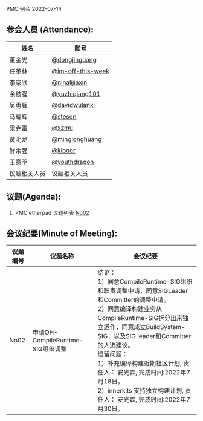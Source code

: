 PMC 例会 2022-07-14

## 参会人员 (Attendance): 

| 姓名     | 账号                                       |
| ------ | ---------------------------------------- |
| 董金光    | [@dongjinguang](https://gitee.com/dongjinguang) |
| 任革林    | [@im-off-this-week](https://gitee.com/im-off-this-week) |
| 李家欣    | [@ninalijiaxin](https://gitee.com/ninalijiaxin) |
| 余枝强    | [@yuzhiqiang101](https://gitee.com/yuzhiqiang101) |
| 吴勇辉    | [@davidwulanxi](https://gitee.com/davidwulanxi) |
| 马耀辉    | [@stesen](https://gitee.com/stesen)      |
| 梁克雷    | [@xzmu](https://gitee.com/xzmu)          |
| 黄明龙    | [@minglonghuang](https://gitee.com/minglonghuang) |
| 鲜余强    | [@klooer](https://gitee.com/klooer)      |
| 王意明    | [@youthdragon](https://gitee.com/youthdragon) |
| 议题相关人员 | 议题相关人员                                   |

## 议题(Agenda):

1. PMC etherpad 议题列表 [No02](https://gitee.com/link?target=https%3A%2F%2Fetherpad.openharmony.cn%2Fp%2Fpmc)

## 会议纪要(Minute of Meeting):

| 议题编号 | 议题名称                        | 会议纪要                                     |
| ---- | --------------------------- | ---------------------------------------- |
| No02 | 申请OH-CompileRuntime-SIG组织调整 | 结论：<br>  1）同意CompileRuntime-SIG组织和职责调整申请，同意SIGLeader和Committer的调整申请。 <br> 2）同意编译构建业务从CompileRuntime-SIG拆分出来独立运作，同意成立BuildSystem-SIG，以及SIG leader和Committer的人选建议。<br>遗留问题：<br>1）补充编译构建近期社区计划, 责任人： 安光霖, 完成时间:2022年7月18日。<br>2）innerkits 支持独立构建计划, 责任人： 安光霖, 完成时间:2022年7月30日。<br> |

